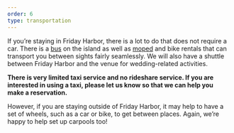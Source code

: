 ```yaml
---
order: 6
type: transportation
---
```


If you’re staying in Friday Harbor, there is a lot to do that does not require a car. There is a [bus](https://www.sanjuantransit.com/schedules.html) on the island as well as [moped](https://susiesmopeds.com/) and bike rentals that can transport you between sights fairly seamlessly. We will also have a shuttle between Friday Harbor and the venue for wedding-related activities.

**There is very limited taxi service and no rideshare service. If you are interested in using a taxi, please let us know so that we can help you make a reservation.**

However, if you are staying outside of Friday Harbor, it may help to have a set of wheels, such as a car or bike, to get between places. Again, we’re happy to help set up carpools too!